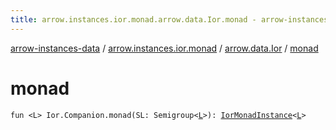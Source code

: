 ```yaml
---
title: arrow.instances.ior.monad.arrow.data.Ior.monad - arrow-instances-data
---
```


[arrow-instances-data](../../index.html) / [arrow.instances.ior.monad](../index.html) / [arrow.data.Ior](index.html) / [monad](./monad.html)

# monad

`fun <L> Ior.Companion.monad(SL: Semigroup<`[`L`](monad.html#L)`>): `[`IorMonadInstance`](../../arrow.instances/-ior-monad-instance/index.html)`<`[`L`](monad.html#L)`>`